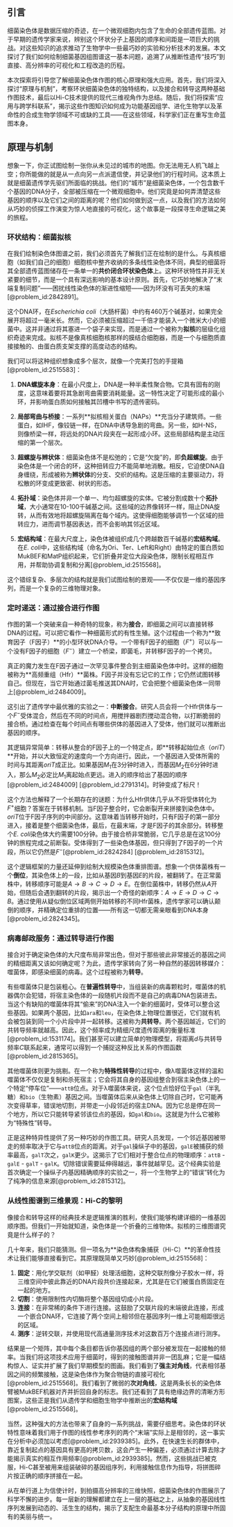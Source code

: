 ## 引言
细菌染色体是数据压缩的奇迹，在一个微观细胞内包含了生命的全部遗传蓝图。对于早期的遗传学家来说，辨别这个环状分子上基因的顺序和间距是一项巨大的挑战。对这些知识的追求推动了生物学中一些最巧妙的实验和分析技术的发展。本文探讨了我们如何绘制细菌基因组图谱这一基本问题，追溯了从推断性遗传“技巧”到直接、高分辨率的可视化和工程改造的历程。

本次探索将引导您了解细菌染色体作图的核心原理和强大应用。首先，我们将深入探讨“原理与机制”，考察环状细菌染色体的独特结构，以及接合和转导这两种基础作图技术，最后以Hi-C技术提供的现代三维视角作为总结。随后，我们将探索“应用与跨学科联系”，揭示这些作图知识如何成为功能基因组学、进化生物学以及革命性的合成生物学领域不可或缺的工具——在这些领域，科学家们正在重写生命蓝图本身。

## 原理与机制

想象一下，你正试图绘制一张你从未见过的城市的地图。你无法用无人机飞越上空；你所能做的就是从一点向另一点派遣信使，并记录他们的行程时间。这本质上就是细菌遗传学先驱们所面临的挑战。他们的“城市”是细菌染色体，一个包含数千个基因的DNA分子，全部被压缩在一个微观细胞中。他们究竟是如何弄清楚这些基因的顺序以及它们之间的距离的呢？他们如何做到这一点，以及我们的方法如何从巧妙的侦探工作演变为惊人地直接的可视化，这个故事是一段探寻生命逻辑之美的旅程。

### 环状结构：细菌拟核

在我们绘制染色体图谱之前，我们必须首先了解我们正在绘制的是什么。与真核细胞（如我们自己的细胞）细胞核中整齐收纳的多条线性染色体不同，典型的细菌将其全部遗传蓝图储存在一条单一的**共价闭合环状染色体**上。这种环状特性并非无关紧要的细节，而是一个具有深远影响的基本设计原则。首先，它巧妙地解决了“末端复制问题”——困扰线性染色体的渐进性缩短——因为环没有可丢失的末端[@problem_id:2842891]。

这个DNA环，在*Escherichia coli*（大肠杆菌）中约有460万个碱基对，如果完全展开将超过一毫米长。然而，它必须被压缩超过一千倍才能装入一个微米大小的细菌中。这并非通过将其塞进一个袋子来实现，而是通过一个被称为**拟核**的层级化组织奇迹来完成。拟核不是像真核细胞核那样的膜结合细胞器，而是一个与细胞质直接接触的、由蛋白质支架支撑的高度动态的结构。

我们可以将这种组织想象成多个层次，就像一个完美打包的手提箱[@problem_id:2515583]：

1.  **DNA螺旋本身**：在最小尺度上，DNA是一种半柔性聚合物。它具有固有的刚度，这意味着要将其急剧弯曲需要消耗能量。这一特性决定了可能形成的最小环，并影响蛋白质如何接触其凹槽中书写的遗传密码。

2.  **局部弯曲与桥接**：一系列**拟核相关蛋白（NAPs）**充当分子建筑师。一些蛋白，如IHF，像铰链一样，在DNA中诱导急剧的弯曲。另一些，如H-NS，则像桥梁一样，将远处的DNA片段夹在一起形成小环。这些局部结构是主动压缩的第一个层次。

3.  **超螺旋与辫状体**：细菌染色体不是松弛的；它是“欠旋”的，即**负超螺旋**。由于染色体是一个闭合的环，这种扭转应力不能简单地消散。相反，它迫使DNA自身缠绕，形成被称为**辫状体**的分支、交织的结构。这是压缩的主要驱动力，将松散的环变成更致密、树状的形态。

4.  **拓扑域**：染色体并非一个单一、均匀超螺旋的实体。它被分割成数十个**拓扑域**，大小通常在10-100千碱基之间。这些域的边界像转环一样，阻止DNA旋转，从而有效地将超螺旋隔离在每个域内。这使得细胞能够调节一个区域的扭转应力，进而调节基因表达，而不会影响其邻近区域。

5.  **宏结构域**：在最大尺度上，染色体被组织成几个跨越数百千碱基的**宏结构域**。在*E. coli*中，这些结构域（命名为Ori、Ter、Left和Right）由特定的蛋白质如MukBEF和MatP组织起来，它们折叠并定位大段染色体，限制长程相互作用，并帮助协调复制和分离[@problem_id:2515568]。

这个错综复杂、多层次的结构就是我们试图绘制的景观——不仅仅是一维的基因序列，而是一个复杂的三维物理对象。

### 定时递送：通过接合进行作图

作图的第一个突破来自一种奇特的现象，称为**接合**，即细菌之间可以直接转移DNA的过程。可以把它看作一种细菌形式的有性生殖。这个过程由一个称为**致育因子（F因子）**的小型环状DNA介导。一个带有F因子的细胞（$F^{+}$）可以与一个没有F因子的细胞（$F^{-}$）建立一个桥梁，即菌毛，并转移F因子的一个拷贝。

真正的魔力发生在F因子通过一次罕见事件整合到主细菌染色体中时。这样的细胞被称为**高频重组（Hfr）**菌株。F因子并没有忘记它的工作；它仍然试图转移自己。但现在，当它开始通过菌毛推送其DNA时，它会把整个细菌染色体一同带上[@problem_id:2484009]。

这引出了遗传学中最优雅的实验之一：**中断接合**。研究人员会将一个Hfr供体与一个$F^{-}$受体混合，然后在不同的时间点，用搅拌器剧烈搅动混合物，以打断脆弱的接合桥。通过检查在每个时间点有哪些供体的基因进入了受体，他们就可以推断出基因的顺序。

其逻辑异常简单：转移从整合的F因子上的一个特定点，即**转移起始位点（$oriT$）**开始，并以大致恒定的速度向一个方向进行。因此，一个基因进入受体所需的时间与其距离$oriT$成正比。如果基因$M_1$在3分钟时进入，而基因$M_2$在6分钟时进入，那么$M_2$必定比$M_1$离起始点更远。进入的顺序给出了基因的顺序[@problem_id:2484009] [@problem_id:2791314]。时钟变成了标尺！

这个方法也解释了一个长期存在的谜题：为什么Hfr供体几乎从不将受体转化为$F^{+}$细胞？答案在于转移机制。当F因子整合时，它会断裂开来拼接到染色体中。$oriT$位于F因子序列的中间部分。这意味着当转移开始时，只有F因子的第一部分进入，接着是整个细菌染色体，最后，在最末端，才是F因子的其余部分。转移整个*E. coli*染色体大约需要100分钟。由于接合桥非常脆弱，它几乎总是在这100分钟的旅程完成之前断裂。受体得到了一些染色体基因，但只得到了F因子的一个片段，所以它仍然是$F^{-}$[@problem_id:2824284] [@problem_id:2815312]。

这个逻辑框架的力量还延伸到绘制大规模染色体重排图谱。想象一个供体菌株有一个**倒位**，其染色体上的一段，比如从基因$B$到基因$E$的片段，被翻转了。在正常菌株中，转移顺序可能是$A \to B \to C \to D \to E$。在倒位菌株中，转移仍然从$A$开始，但随后会遇到翻转的片段，揭示出一个奇怪的新顺序：$A \to E \to D \to C \to B$。通过使用从疑似倒位区域两侧开始转移的不同Hfr菌株，遗传学家可以确认颠倒的顺序，并精确定位重排的位置——所有这一切都无需亲眼看到DNA本身[@problem_id:2824345]。

### 病毒邮政服务：通过转导进行作图

接合对于确定染色体的大尺度布局非常出色，但对于那些彼此非常接近的基因之间的精细距离又该如何确定呢？为此，遗传学家转向了另一种自然的基因转移媒介：噬菌体，即感染细菌的病毒。这个过程被称为**转导**。

有些噬菌体只是包装粗心。在**普遍性转导**中，当组装新的病毒颗粒时，噬菌体的机器偶尔会犯错，将宿主染色体的一段随机片段而不是自己的病毒DNA包装进去。当这个有缺陷的噬菌体将其“偷来”的DNA注入一个新的细菌时，受体可以整合这些基因。如果两个基因，比如`ara`和`leu`，在染色体上物理位置很近，它们就有机会被包装到同一个小片段中并一起转移。这被称为**共转导**。两个基因越近，它们的共转导频率就越高。因此，这个频率成为精细尺度遗传距离的衡量标准[@problem_id:1531174]。我们甚至可以建立简单的物理模型，将距离$d$与共转导频率$C$联系起来，通常可以得到一个捕捉这种反比关系的作图函数[@problem_id:2815365]。

其他噬菌体则更为挑剔。在一个称为**特殊性转导**的过程中，像λ噬菌体这样的温和噬菌体不仅仅是复制和杀死宿主；它会将其自身的基因组整合到宿主染色体上的一个特定“停车位”——`attB`位点。对于λ噬菌体来说，这个位点恰好位于`gal`（半乳糖）和`bio`（生物素）基因之间。当噬菌体后来从染色体上切除自己时，它可能再次变得草率，错误地切割，并带走一小段邻近的宿主DNA。因为它总是停在同一个地方，所以它只能转导紧邻该位点的基因，如`gal`和`bio`。这就是为什么它被称为“特殊性”转导。

正是这种特异性提供了另一种巧妙的作图工具。研究人员发现，一个邻近基因被带走的频率取决于它与`attB`位点的距离。对于`gal`操纵子中的基因，`galE`被捕获的频率最高，`galT`次之，`galK`更少。这揭示了它们相对于整合位点的物理顺序：`attB` - `galE` - `galT` - `galK`。切除错误需要延伸得越远，事件就越罕见。这个经典实验是首次确定一个操纵子内基因精确顺序的实验之一，将一个生物学上的“错误”转化为了纯净的信息来源[@problem_id:2815312]。

### 从线性图谱到三维景观：Hi-C的黎明

像接合和转导这样的经典技术是逻辑推演的胜利，使我们能够构建详细的一维基因顺序图。但我们一开始就知道，染色体是一个折叠的三维物体。拟核的三维图谱究竟是什么样子的？

几十年来，我们只能猜测。但一项名为**染色体构象捕获（Hi-C）**的革命性技术让我们能够直接看到它。其原理既简单又巧妙[@problem_id:2515568]：

1.  **固定**：用化学交联剂（如甲醛）处理活细胞，这种交联剂像分子胶水一样，将三维空间中彼此靠近的DNA片段共价连接起来，尤其是在它们被蛋白质固定在一起的地方。
2.  **切割**：使用限制性内切酶将整个基因组切成小片段。
3.  **连接**：在非常稀的条件下进行连接。这鼓励了交联片段的末端彼此连接，形成一个嵌合DNA环，它连接了两个空间上相邻但在基因序列一维上可能相距很远的区域。
4.  **测序**：逆转交联，并使用现代高通量测序技术对这数百万个连接点进行测序。

结果是一个矩阵，其中每个条目都告诉你基因组的两个部分被发现在一起接触的频率。当我们将这项技术应用于细菌时，得到的接触图谱并非一团乱麻；它是一幅结构惊人、证实并扩展了我们早期模型的图画。我们看到了**强主对角线**，代表相邻基因之间的频繁接触，这是染色体作为聚合物链的直接可视化[@problem_id:2515568]。我们看到了微弱的**次对角线**，这是两条长长的染色体臂被MukBEF机器对齐并折回自身的标志。我们还看到了具有绝缘边界的清晰方形图案，这些正是我们从遗传学和细胞生物学中推断出的**宏结构域**[@problem_id:2515568]。

当然，这种强大的方法也带来了自身的一系列挑战，需要仔细思考。染色体的环状特性意味着我们用于作图的线性参考序列的两个“末端”实际上是相邻的，这一事实在分析中必须加以考虑[@problem_id:2939385]。此外，在快速生长的群体中，靠近复制起点的基因具有更高的拷贝数，这会产生一种偏差，必须通过计算去除才能揭示真实的相互作用频率[@problem_id:2939385]。然而，这些挑战已被克服，Hi-C甚至被用来组装破碎的基因组序列，利用接触信息作为指导，将拼图碎片按正确的顺序拼接在一起。

从在单行道上为信使计时，到拍摄高分辨率的三维快照，细菌染色体的作图展示了科学不懈的进步。每一层新的理解都建立在上一层的基础之上，从抽象的基因线性序列发展到动态的、活生生的结构，揭示了支配生命最基本分子结构的原理中所固有的美丽与统一。

